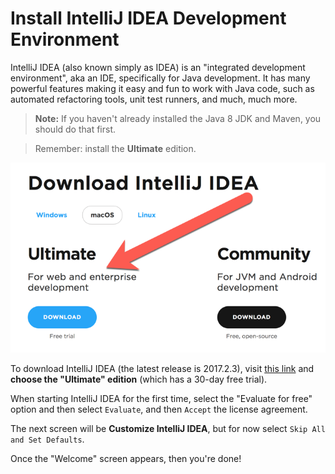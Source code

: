 # Install IntelliJ IDEA Development Environment

IntelliJ IDEA (also known simply as IDEA) is an "integrated development environment", aka an IDE, specifically for Java development.
It has many powerful features making it easy and fun to work with Java code, such as automated refactoring tools, unit test runners, and much, much more.

> **Note:** If you haven't already installed the Java 8 JDK and Maven, you should do that first.

> Remember: install the **Ultimate** edition.

![download-intellij-idea-ultimate.png](download-intellij-idea-ultimate.png)

To download IntelliJ IDEA (the latest release is 2017.2.3), visit [this link](https://www.jetbrains.com/idea/download/) and **choose the "Ultimate" edition** (which has a 30-day free trial).

When starting IntelliJ IDEA for the first time, select the "Evaluate for free" option and then select `Evaluate`, and then `Accept` the license agreement.

The next screen will be **Customize IntelliJ IDEA**, but for now select `Skip All and Set Defaults`.

Once the "Welcome" screen appears, then you're done!
